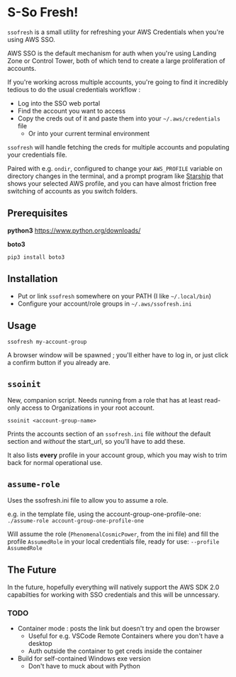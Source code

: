 # S-So Fresh!

`ssofresh` is a small utility for refreshing your AWS Credentials when you're
using AWS SSO.

AWS SSO is the default mechanism for auth when you're using Landing Zone or
Control Tower, both of which tend to create a large proliferation of accounts.

If you're working across multiple accounts, you're going to find it incredibly
tedious to do the usual credentials workflow :

- Log into the SSO web portal
- Find the account you want to access
- Copy the creds out of it and paste them into your `~/.aws/credentials` file
  - Or into your current terminal environment

`ssofresh` will handle fetching the creds for multiple accounts and populating
your credentials file.

Paired with e.g. `ondir`, configured to change your `AWS_PROFILE` variable on
directory changes in the terminal, and a prompt program like 
[Starship](https://starship.rs/) that shows your selected AWS profile, and you
can have almost friction free switching of accounts as you switch folders.

## Prerequisites

**python3** <https://www.python.org/downloads/>

**boto3**

```
pip3 install boto3
```

## Installation

- Put or link `ssofresh` somewhere on your PATH (I like `~/.local/bin`)
- Configure your account/role groups in `~/.aws/ssofresh.ini`

## Usage

```
ssofresh my-account-group
```

A browser window will be spawned ; you'll either have to log in, or just click a confirm button if you already are.

## `ssoinit`

New, companion script. Needs running from a role that has at least read-only
access to Organizations in your root account.

```
ssoinit <account-group-name>
```

Prints the accounts section of an `ssofresh.ini` file *without* the default
section and *without* the start_url, so you'll have to add these.

It also lists **every** profile in your account group, which you may wish to
trim back for normal operational use.

## `assume-role`

Uses the ssofresh.ini file to allow you to assume a role.

e.g. in the template file, using the account-group-one-profile-one:
`./assume-role account-group-one-profile-one`

Will assume the role (`PhenomenalCosmicPower`, from the ini file) and fill the profile `AssumedRole` in your local credentials file, ready for use: `--profile AssumedRole`

## The Future

In the future, hopefully everything will natively support the AWS SDK 2.0
capabilties for working with SSO credentials and this will be unncessary.

### TODO

- Container mode : posts the link but doesn't try and open the browser
  - Useful for e.g. VSCode Remote Containers where you don't have a desktop
  - Auth outside the container to get creds inside the container
- Build for self-contained Windows exe version
  - Don't have to muck about with Python

